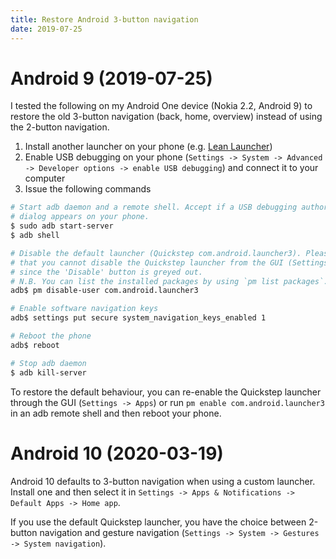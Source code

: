 ```yaml
---
title: Restore Android 3-button navigation
date: 2019-07-25
---
```


# Android 9 (2019-07-25)

I tested the following on my Android One device (Nokia 2.2, Android 9) to restore the old 3-button navigation (back, home, overview) instead of using the 2-button navigation.

1. Install another launcher on your phone (e.g. [Lean Launcher](https://play.google.com/store/apps/details?id=com.hdeva.launcher&hl=en))
2. Enable USB debugging on your phone (`Settings -> System -> Advanced -> Developer options -> enable USB debugging`) and connect it to your computer
3. Issue the following commands

```sh
# Start adb daemon and a remote shell. Accept if a USB debugging authorization
# dialog appears on your phone.
$ sudo adb start-server
$ adb shell

# Disable the default launcher (Quickstep com.android.launcher3). Please note
# that you cannot disable the Quickstep launcher from the GUI (Settings -> Apps),
# since the 'Disable' button is greyed out.
# N.B. You can list the installed packages by using `pm list packages`.
adb$ pm disable-user com.android.launcher3

# Enable software navigation keys
adb$ settings put secure system_navigation_keys_enabled 1

# Reboot the phone
adb$ reboot

# Stop adb daemon
$ adb kill-server
```

To restore the default behaviour, you can re-enable the Quickstep launcher through the GUI (`Settings -> Apps`) or run `pm enable com.android.launcher3` in an adb remote shell and then reboot your phone.

# Android 10 (2020-03-19)

Android 10 defaults to 3-button navigation when using a custom launcher. Install one and then select it in `Settings -> Apps & Notifications -> Default Apps -> Home app`.

If you use the default Quickstep launcher, you have the choice between 2-button navigation and gesture navigation (`Settings -> System -> Gestures -> System navigation`).
